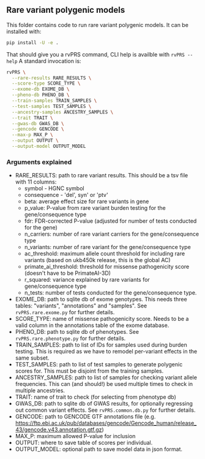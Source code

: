 
## Rare variant polygenic models

This folder contains code to run rare variant polygenic models. It can be 
installed with:

```sh
pip install -U -e .
```

That should give you a rvPRS command, CLI help is availble with `rvPRS --help`
A standard invocation is:

```sh
rvPRS \
  --rare-results RARE_RESULTS \
  --score-type SCORE_TYPE \
  --exome-db EXOME_DB \
  --pheno-db PHENO_DB \
  --train-samples TRAIN_SAMPLES \
  --test-samples TEST_SAMPLES \
  --ancestry-samples ANCESTRY_SAMPLES \
  --trait TRAIT \
  --gwas-db GWAS_DB \
  --gencode GENCODE \
  --max-p MAX_P \
  --output OUTPUT \
  --output-model OUTPUT_MODEL
```

### Arguments explained
 - RARE_RESULTS: path to rare variant results. This should be a tsv file with 11 
    columns: 
    - symbol - HGNC symbol
    - consequence - 'del', syn' or 'ptv'
    - beta: average effect size for rare variants in gene
    - p_value: P-value from rare variant burden testing for the gene/consequence type
    - fdr: FDR-corrected P-value (adjusted for number of tests conducted for the gene)
    - n_carriers: number of rare variant carriers for the gene/consequence type
    - n_variants: number of rare variant for the gene/consequence type
    - ac_threshold: maximum allele count threshold for including rare variants 
        (based on ukb450k release, this is the global AC)
    - primate_ai_threshold: threshold for missense pathogenicity score (doesn't
        have to be PrimateAI-3D)
    - r_squared: variance explained by rare variants for gene/consequence type
    - n_tests: number of tests conducted for the gene/consequence type.
 - EXOME_DB: path to sqlite db of exome genotypes. This needs three tables: 
    "variants", "annotations" and "samples". See `rvPRS.rare.exome.py` for
    further details.
 - SCORE_TYPE: name of missense pathogenicity score. Needs to be a valid column 
    in the annotations table of the exome database.
 - PHENO_DB: path to sqlite db of phenotypes. See `rvPRS.rare.phenotype.py` for 
    further details.
 - TRAIN_SAMPLES: path to list of IDs for samples used during burden testing. This 
    is required as we have to remodel per-variant effects in the same subset.
 - TEST_SAMPLES: path to list of test samples to generate polygenic scores for. 
    This must be disjoint from the training samples.
 - ANCESTRY_SAMPLES: path to list of samples for checking variant allele
    frequencies. This can (and should!) be used multiple times to check in 
    multiple ancestries.
 - TRAIT: name of trait to check (for selecting from phenotype db)
 - GWAS_DB: path to sqlite db of GWAS results, for optionally regressing out 
    common variant effects. See `rvPRS.common.db.py` for further details.
 - GENCODE: path to GENCODE GTF annotations file (e.g. https://ftp.ebi.ac.uk/pub/databases/gencode/Gencode_human/release_43/gencode.v43.annotation.gtf.gz)
 - MAX_P: maximum allowed P-value for inclusion
 - OUTPUT: where to save table of scores per individual.
 - OUTPUT_MODEL: optional path to save model data in json format.
